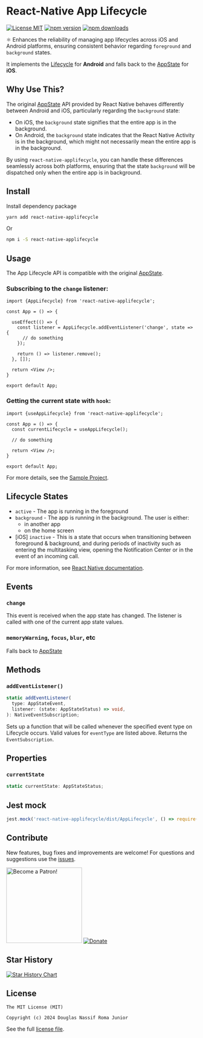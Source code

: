 # React-Native App Lifecycle

[![License MIT](https://img.shields.io/badge/licence-MIT-blue.svg)](https://github.com/douglasjunior/react-native-applifecycle/blob/master/LICENSE)
[![npm version](https://img.shields.io/npm/v/react-native-applifecycle.svg)](https://www.npmjs.com/package/react-native-applifecycle)
[![npm downloads](https://img.shields.io/npm/dt/react-native-applifecycle.svg)](https://www.npmjs.com/package/react-native-applifecycle?activeTab=versions)

⚛ Enhances the reliability of managing app lifecycles across iOS and Android platforms, ensuring consistent behavior regarding `foreground` and `background` states.

It implements the [Lifecycle](https://developer.android.com/jetpack/androidx/releases/lifecycle) for **Android** and falls back to the [AppState](https://reactnative.dev/docs/appstate) for **iOS**.

## Why Use This?

The original [AppState](https://reactnative.dev/docs/appstate) API provided by React Native behaves differently between Android and iOS, particularly regarding the `background` state:

- On iOS, the `background` state signifies that the entire app is in the background.
- On Android, the `background` state indicates that the React Native Activity is in the background, which might not necessarily mean the entire app is in the background.

By using `react-native-applifecycle`, you can handle these differences seamlessly across both platforms, ensuring that the state `background` will be dispatched only when the entire app is in background.

## Install

Install dependency package
```bash
yarn add react-native-applifecycle
```
Or
```bash
npm i -S react-native-applifecycle
```

## Usage

The App Lifecycle API is compatible with the original [AppState](https://reactnative.dev/docs/appstate).

### Subscribing to the `change` listener:

```tsx
import {AppLifecycle} from 'react-native-applifecycle';

const App = () => {

  useEffect(() => {
    const listener = AppLifecycle.addEventListener('change', state => {
      // do something
    });

    return () => listener.remove();
  }, []);

  return <View />;
}

export default App;
```

### Getting the current state with `hook`:

```tsx
import {useAppLifecycle} from 'react-native-applifecycle';

const App = () => {
  const currentLifecycle = useAppLifecycle();

  // do something

  return <View />;
}

export default App;
```

For more details, see the [Sample Project](https://github.com/douglasjunior/react-native-applifecycle/blob/main/Sample/App.tsx).

## Lifecycle States

- `active` - The app is running in the foreground
- `background` - The app is running in the background. The user is either:
    - in another app
    - on the home screen
- [iOS] `inactive` - This is a state that occurs when transitioning between foreground & background, and during periods of inactivity such as entering the multitasking view, opening the Notification Center or in the event of an incoming call.

For more information, see [React Native documentation](https://reactnative.dev/docs/appstate#app-states).

## Events

### `change`
    
This event is received when the app state has changed. The listener is called with one of the current app state values.

### `memoryWarning`, `focus`, `blur`, etc

Falls back to [AppState](https://reactnative.dev/docs/appstate#events)

## Methods

### `addEventListener()`

```ts
static addEventListener(
  type: AppStateEvent,
  listener: (state: AppStateStatus) => void,
): NativeEventSubscription;
```

Sets up a function that will be called whenever the specified event type on Lifecycle occurs. Valid values for `eventType` are listed above. Returns the `EventSubscription`.

## Properties

### `currentState`

```ts
static currentState: AppStateStatus;
```

## Jest mock

```js
jest.mock('react-native-applifecycle/dist/AppLifecycle', () => require('react-native-applifecycle/jest/AppLifecycleMock'));
```

## Contribute

New features, bug fixes and improvements are welcome! For questions and suggestions use the [issues](https://github.com/douglasjunior/react-native-applifecycle/issues).

<a href="https://www.patreon.com/douglasjunior"><img src="http://i.imgur.com/xEO164Z.png" alt="Become a Patron!" width="200" /></a>
[![Donate](https://www.paypalobjects.com/en_US/i/btn/btn_donateCC_LG.gif)](https://paypal.me/douglasnassif)

## Star History

[![Star History Chart](https://api.star-history.com/svg?repos=douglasjunior/react-native-applifecycle&type=Date)](https://star-history.com/#douglasjunior/react-native-applifecycle)

## License

```
The MIT License (MIT)

Copyright (c) 2024 Douglas Nassif Roma Junior
```

See the full [license file](https://github.com/douglasjunior/react-native-applifecycle/blob/master/LICENSE).
